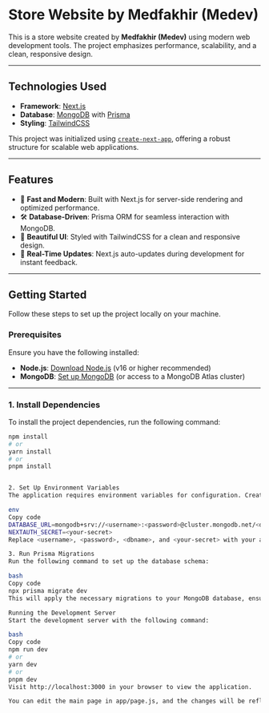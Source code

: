 # Store Website by Medfakhir (Medev)

This is a store website created by **Medfakhir (Medev)** using modern web development tools. The project emphasizes performance, scalability, and a clean, responsive design.

---

## Technologies Used

- **Framework**: [Next.js](https://nextjs.org)
- **Database**: [MongoDB](https://www.mongodb.com) with [Prisma](https://www.prisma.io)
- **Styling**: [TailwindCSS](https://tailwindcss.com)

This project was initialized using [`create-next-app`](https://github.com/vercel/next.js/tree/canary/packages/create-next-app), offering a robust structure for scalable web applications.

---

## Features

- 🚀 **Fast and Modern**: Built with Next.js for server-side rendering and optimized performance.
- 🛠️ **Database-Driven**: Prisma ORM for seamless interaction with MongoDB.
- 🎨 **Beautiful UI**: Styled with TailwindCSS for a clean and responsive design.
- 🔄 **Real-Time Updates**: Next.js auto-updates during development for instant feedback.

---

## Getting Started

Follow these steps to set up the project locally on your machine.

### Prerequisites

Ensure you have the following installed:

- **Node.js**: [Download Node.js](https://nodejs.org) (v16 or higher recommended)
- **MongoDB**: [Set up MongoDB](https://www.mongodb.com/docs/manual/installation) (or access to a MongoDB Atlas cluster)

---

### 1. Install Dependencies

To install the project dependencies, run the following command:

```bash
npm install
# or
yarn install
# or
pnpm install


2. Set Up Environment Variables
The application requires environment variables for configuration. Create a .env file in the root directory and add the following variables:

env
Copy code
DATABASE_URL=mongodb+srv://<username>:<password>@cluster.mongodb.net/<dbname>?retryWrites=true&w=majority
NEXTAUTH_SECRET=<your-secret>
Replace <username>, <password>, <dbname>, and <your-secret> with your actual MongoDB credentials and a secret key for authentication.

3. Run Prisma Migrations
Run the following command to set up the database schema:

bash
Copy code
npx prisma migrate dev
This will apply the necessary migrations to your MongoDB database, ensuring it is ready for use.

Running the Development Server
Start the development server with the following command:

bash
Copy code
npm run dev
# or
yarn dev
# or
pnpm dev
Visit http://localhost:3000 in your browser to view the application.

You can edit the main page in app/page.js, and the changes will be reflected immediately.
